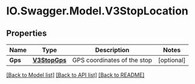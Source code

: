 # IO.Swagger.Model.V3StopLocation
## Properties

Name | Type | Description | Notes
------------ | ------------- | ------------- | -------------
**Gps** | [**V3StopGps**](V3StopGps.md) | GPS coordinates of the stop | [optional] 

[[Back to Model list]](../README.md#documentation-for-models) [[Back to API list]](../README.md#documentation-for-api-endpoints) [[Back to README]](../README.md)

